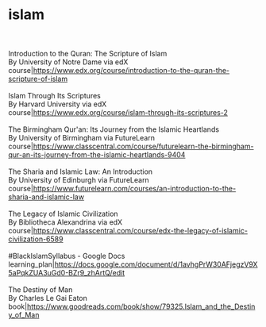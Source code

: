 # islam<br><br>

Introduction to the Quran: The Scripture of Islam<br>By University of Notre Dame via edX<br>course|https://www.edx.org/course/introduction-to-the-quran-the-scripture-of-islam<br><br>
Islam Through Its Scriptures<br>By Harvard University via edX<br>course|https://www.edx.org/course/islam-through-its-scriptures-2<br><br>
The Birmingham Qur'an: Its Journey from the Islamic Heartlands<br>By University of Birmingham via FutureLearn<br>course|https://www.classcentral.com/course/futurelearn-the-birmingham-qur-an-its-journey-from-the-islamic-heartlands-9404<br><br>
The Sharia and Islamic Law: An Introduction<br>By University of Edinburgh via FutureLearn<br>course|https://www.futurelearn.com/courses/an-introduction-to-the-sharia-and-islamic-law<br><br>
The Legacy of Islamic Civilization<br>By Bibliotheca Alexandrina via edX<br>course|https://www.classcentral.com/course/edx-the-legacy-of-islamic-civilization-6589<br><br>
#BlackIslamSyllabus - Google Docs<br>learning_plan|https://docs.google.com/document/d/1avhgPrW30AFjegzV9X5aPqkZUA3uGd0-BZr9_zhArtQ/edit<br><br>
The Destiny of Man<br>By Charles Le Gai Eaton<br>book|https://www.goodreads.com/book/show/79325.Islam_and_the_Destiny_of_Man<br><br>

